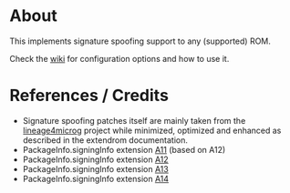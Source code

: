 # About

This implements signature spoofing support to any (supported) ROM.

Check the [wiki](https://github.com/sfX-android/android_vendor_extendrom/wiki/Signature-spoofing-support) for configuration options and how to use it.

# References / Credits

- Signature spoofing patches itself are mainly taken from the [lineage4microg](https://github.com/lineageos4microg/docker-lineage-cicd/tree/master/src/signature_spoofing_patches) project while minimized, optimized and enhanced as described in the extendrom documentation.
- PackageInfo.signingInfo extension [A11](https://review.lineageos.org/c/LineageOS/android_frameworks_base/+/411385) (based on A12)
- PackageInfo.signingInfo extension [A12](https://review.lineageos.org/c/LineageOS/android_frameworks_base/+/411385)
- PackageInfo.signingInfo extension [A13](https://review.lineageos.org/c/LineageOS/android_frameworks_base/+/411384)
- PackageInfo.signingInfo extension [A14](https://review.lineageos.org/c/LineageOS/android_frameworks_base/+/411374)
